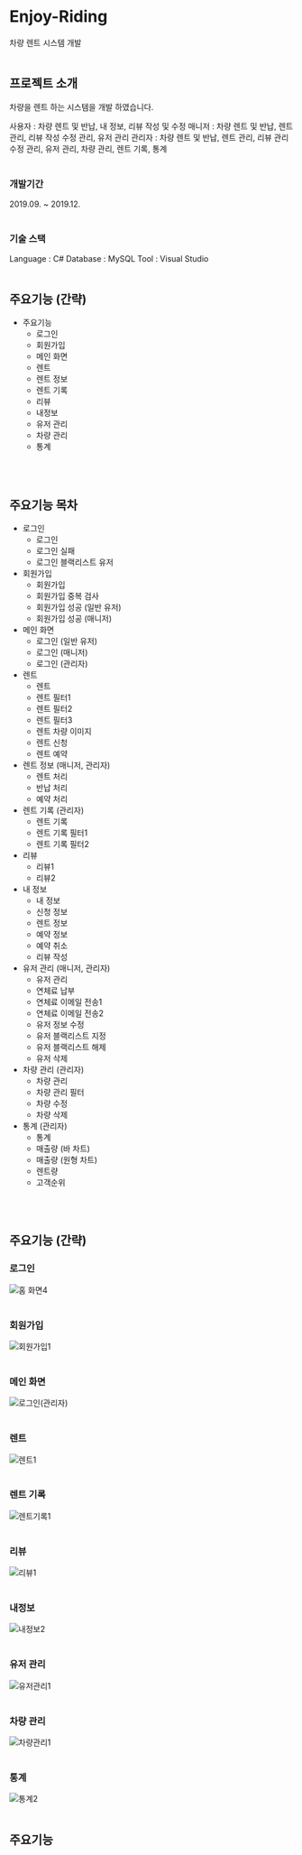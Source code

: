 # Enjoy-Riding

차량 렌트 시스템 개발
<br/><br/>

## 프로젝트 소개

차량을 렌트 하는 시스템을 개발 하였습니다.

사용자 : 차량 렌트 및 반납, 내 정보, 리뷰 작성 및 수정
매니저 : 차량 렌트 및 반납, 렌트 관리, 리뷰 작성 수정 관리, 유저 관리
관리자 : 차량 렌트 및 반납, 렌트 관리, 리뷰 관리 수정 관리, 유저 관리, 차량 관리, 렌트 기록, 통계
<br/><br/>

### 개발기간

2019.09. ~ 2019.12.
<br/><br/>

### 기술 스택

Language : C#
Database : MySQL
Tool : Visual Studio
<br/><br/>

## 주요기능 (간략)

- 주요기능
  - 로그인
  - 회원가입
  - 메인 화면
  - 렌트
  - 렌트 정보
  - 렌트 기록
  - 리뷰
  - 내정보
  - 유저 관리
  - 차량 관리
  - 통계

<br/><br/>

## 주요기능 목차

- 로그인
  - 로그인
  - 로그인 실패
  - 로그인 블랙리스트 유저
- 회원가입
  - 회원가입
  - 회원가입 중복 검사
  - 회원가입 성공 (일반 유저)
  - 회원가입 성공 (매니저)
- 메인 화면
  - 로그인 (일반 유저)
  - 로그인 (매니저)
  - 로그인 (관리자)
- 렌트
  - 렌트
  - 렌트 필터1
  - 렌트 필터2
  - 렌트 필터3
  - 렌트 차량 이미지
  - 렌트 신청
  - 렌트 예약
- 렌트 정보 (매니저, 관리자)
  - 렌트 처리
  - 반납 처리
  - 예약 처리
- 렌트 기록 (관리자)
  - 렌트 기록
  - 렌트 기록 필터1
  - 렌트 기록 필터2
- 리뷰
  - 리뷰1
  - 리뷰2
- 내 정보
  - 내 정보
  - 신청 정보
  - 렌트 정보
  - 예약 정보
  - 예약 취소
  - 리뷰 작성
- 유저 관리 (매니저, 관리자)
  - 유저 관리
  - 연체료 납부
  - 연체료 이메일 전송1
  - 연체료 이메일 전송2
  - 유저 정보 수정
  - 유저 블랙리스트 지정
  - 유저 블랙리스트 해제
  - 유저 삭제
- 차량 관리 (관리자)
  - 차량 관리
  - 차량 관리 필터
  - 차량 수정
  - 차량 삭제
- 통계 (관리자)
  - 통계
  - 매출량 (바 차트)
  - 매출량 (원형 차트)
  - 렌트량
  - 고객순위

<br/><br/>

## 주요기능 (간략)

### 로그인

![홈 화면4](https://github.com/J3SUNG/Enjoy-Riding/assets/16315673/bd64dcb3-d0fe-4423-905e-35f0e1083461)
<br/><br/>

### 회원가입

![회원가입1](https://github.com/J3SUNG/Enjoy-Riding/assets/16315673/7bc8603b-a167-4292-8758-f0e5e801227b)
<br/><br/>

### 메인 화면

![로그인(관리자)](https://github.com/J3SUNG/Enjoy-Riding/assets/16315673/e0935dd4-0ce3-47fd-92e7-eb2704c0892e)
<br/><br/>

### 렌트

![렌트1](https://github.com/J3SUNG/Enjoy-Riding/assets/16315673/33b4d95c-3666-4cdd-97c2-ba611594443c)
<br/><br/>

### 렌트 기록

![렌트기록1](https://github.com/J3SUNG/Enjoy-Riding/assets/16315673/8f80f1e6-417c-4d7e-bb21-cda6ed29f28c)
<br/><br/>

### 리뷰

![리뷰1](https://github.com/J3SUNG/Enjoy-Riding/assets/16315673/868c216e-f85d-4bf8-b1f3-2a5ab12690af)
<br/><br/>

### 내정보

![내정보2](https://github.com/J3SUNG/Enjoy-Riding/assets/16315673/c39e1bb8-cd3e-4e96-be05-64a82f0ef01b)
<br/><br/>

### 유저 관리

![유저관리1](https://github.com/J3SUNG/Enjoy-Riding/assets/16315673/6d15de2a-f130-4984-80b9-6448afcf6370)
<br/><br/>

### 차량 관리

![차량관리1](https://github.com/J3SUNG/Enjoy-Riding/assets/16315673/13b000fd-076f-40a1-8723-33f852efe597)
<br/><br/>

### 통계

![통계2](https://github.com/J3SUNG/Enjoy-Riding/assets/16315673/e03f6287-63ee-4704-a6e0-669162de2949)
<br/><br/>

## 주요기능
